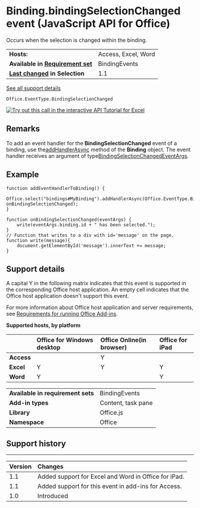 
# Binding.bindingSelectionChanged event (JavaScript API for Office)
Occurs when the selection is changed within the binding.

|||
|:-----|:-----|
|**Hosts:**|Access, Excel, Word|
|**Available in [Requirement set](http://msdn.microsoft.com/library/6b6702f2-b0a5-46ab-a356-8dda897ca8ae%28Office.15%29.aspx)**|BindingEvents|
|**[Last changed](#bk_history) in Selection**|1.1|
[See all support details](#bk_support)

```
Office.EventType.BindingSelectionChanged
```

[![Try out this call in the interactive API Tutorial for Excel](../images/819b84bf-151c-4a12-80c3-d6f8d7c03251.png)](http://officeapitutorial.azurewebsites.net/Redirect.mdl?scenario=Get+Selected+Coordinates)

## Remarks

To add an event handler for the  **BindingSelectionChanged** event of a binding, use the[addHandlerAsync](../reference/shared/binding-object/addhandlerasync-method.md) method of the **Binding** object. The event handler receives an argument of type[BindingSelectionChangedEventArgs](../reference/shared/binding-object/selection-changed-event-args/bindingselectionchangedeventargs-object.md).


## Example




```
function addEventHandlerToBinding() {
 Office.select("bindings#MyBinding").addHandlerAsync(Office.EventType.BindingSelectionChanged, onBindingSelectionChanged);
}

function onBindingSelectionChanged(eventArgs) {
    write(eventArgs.binding.id + " has been selected.");
}
// Function that writes to a div with id='message' on the page.
function write(message){
    document.getElementById('message').innerText += message; 
}
```


## Support details
<a name="bk_support"> </a>

A capital Y in the following matrix indicates that this event is supported in the corresponding Office host application. An empty cell indicates that the Office host application doesn't support this event.

For more information about Office host application and server requirements, see [Requirements for running Office Add-ins](http://msdn.microsoft.com/library/67340567-bb9a-498c-96d3-3f52f28c16bc%28Office.15%29.aspx).


**Supported hosts, by platform**


||**Office for Windows desktop**|**Office Online(in browser)**|**Office for iPad**|
|:-----|:-----|:-----|:-----|
|**Access**||Y||
|**Excel**|Y|Y|Y|
|**Word**|Y||Y|

|||
|:-----|:-----|
|**Available in requirement sets**|BindingEvents|
|**Add-in types**|Content, task pane|
|**Library**|Office.js|
|**Namespace**|Office|

## Support history
<a name="bk_history"> </a>




****


|**Version**|**Changes**|
|:-----|:-----|
|1.1|Added support for Excel and Word in Office for iPad.|
|1.1|Added support for this event in add-ins for Access.|
|1.0|Introduced|
